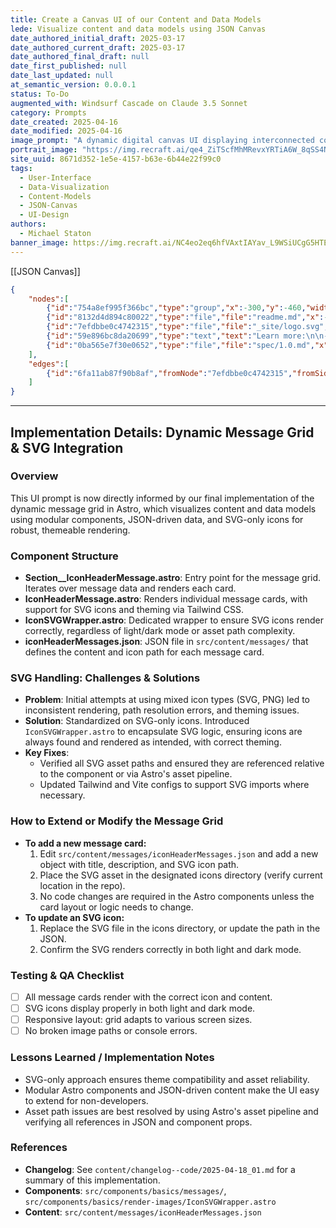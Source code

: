 ```yaml
---
title: Create a Canvas UI of our Content and Data Models
lede: Visualize content and data models using JSON Canvas
date_authored_initial_draft: 2025-03-17
date_authored_current_draft: 2025-03-17
date_authored_final_draft: null
date_first_published: null
date_last_updated: null
at_semantic_version: 0.0.0.1
status: To-Do
augmented_with: Windsurf Cascade on Claude 3.5 Sonnet
category: Prompts
date_created: 2025-04-16
date_modified: 2025-04-16
image_prompt: "A dynamic digital canvas UI displaying interconnected content and data models as interactive nodes and links. Visual elements include drag-and-drop panels, vibrant color-coded data types, and a modern workspace with a sense of creative exploration and clarity."
portrait_image: "https://img.recraft.ai/qe4_ZiTScfMhMRevxYRTiA6W_8qSS4N7BNQ70frXWqM/rs:fit:1024:1820:0/raw:1/plain/abs://external/images/be2a4961-9922-49fc-b603-a05bb4112066"
site_uuid: 8671d352-1e5e-4157-b63e-6b44e22f99c0
tags:
  - User-Interface
  - Data-Visualization
  - Content-Models
  - JSON-Canvas
  - UI-Design
authors:
  - Michael Staton
banner_image: https://img.recraft.ai/NC4eo2eq6hfVAxtIAYav_L9WSiUCgG5HTEsWduNVarc/rs:fit:1024:2048:0/raw:1/plain/abs://external/images/d929a011-2eee-47a9-8f08-679979be4f63
---
```


[[JSON Canvas]]

```json
{
	"nodes":[
		{"id":"754a8ef995f366bc","type":"group","x":-300,"y":-460,"width":610,"height":200,"label":"JSON Canvas"},
		{"id":"8132d4d894c80022","type":"file","file":"readme.md","x":-280,"y":-200,"width":570,"height":560,"color":"6"},
		{"id":"7efdbbe0c4742315","type":"file","file":"_site/logo.svg","x":-280,"y":-440,"width":217,"height":80},
		{"id":"59e896bc8da20699","type":"text","text":"Learn more:\n\n- [Apps](/docs/apps.md)\n- [Spec](spec/1.0.md)\n- [Github](https://github.com/obsidianmd/jsoncanvas)","x":40,"y":-440,"width":250,"height":160},
		{"id":"0ba565e7f30e0652","type":"file","file":"spec/1.0.md","x":360,"y":-400,"width":400,"height":400}
	],
	"edges":[
		{"id":"6fa11ab87f90b8af","fromNode":"7efdbbe0c4742315","fromSide":"right","toNode":"59e896bc8da20699","toSide":"left"}
	]
}
```

---

## Implementation Details: Dynamic Message Grid & SVG Integration

### Overview
This UI prompt is now directly informed by our final implementation of the dynamic message grid in Astro, which visualizes content and data models using modular components, JSON-driven data, and SVG-only icons for robust, themeable rendering.

### Component Structure
- **Section__IconHeaderMessage.astro**: Entry point for the message grid. Iterates over message data and renders each card.
- **IconHeaderMessage.astro**: Renders individual message cards, with support for SVG icons and theming via Tailwind CSS.
- **IconSVGWrapper.astro**: Dedicated wrapper to ensure SVG icons render correctly, regardless of light/dark mode or asset path complexity.
- **iconHeaderMessages.json**: JSON file in `src/content/messages/` that defines the content and icon path for each message card.

### SVG Handling: Challenges & Solutions
- **Problem**: Initial attempts at using mixed icon types (SVG, PNG) led to inconsistent rendering, path resolution errors, and theming issues.
- **Solution**: Standardized on SVG-only icons. Introduced `IconSVGWrapper.astro` to encapsulate SVG logic, ensuring icons are always found and rendered as intended, with correct theming.
- **Key Fixes**:
  - Verified all SVG asset paths and ensured they are referenced relative to the component or via Astro's asset pipeline.
  - Updated Tailwind and Vite configs to support SVG imports where necessary.

### How to Extend or Modify the Message Grid
- **To add a new message card:**
  1. Edit `src/content/messages/iconHeaderMessages.json` and add a new object with title, description, and SVG icon path.
  2. Place the SVG asset in the designated icons directory (verify current location in the repo).
  3. No code changes are required in the Astro components unless the card layout or logic needs to change.
- **To update an SVG icon:**
  1. Replace the SVG file in the icons directory, or update the path in the JSON.
  2. Confirm the SVG renders correctly in both light and dark mode.

### Testing & QA Checklist
- [ ] All message cards render with the correct icon and content.
- [ ] SVG icons display properly in both light and dark mode.
- [ ] Responsive layout: grid adapts to various screen sizes.
- [ ] No broken image paths or console errors.

### Lessons Learned / Implementation Notes
- SVG-only approach ensures theme compatibility and asset reliability.
- Modular Astro components and JSON-driven content make the UI easy to extend for non-developers.
- Asset path issues are best resolved by using Astro's asset pipeline and verifying all references in JSON and component props.

### References
- **Changelog**: See `content/changelog--code/2025-04-18_01.md` for a summary of this implementation.
- **Components**: `src/components/basics/messages/`, `src/components/basics/render-images/IconSVGWrapper.astro`
- **Content**: `src/content/messages/iconHeaderMessages.json`